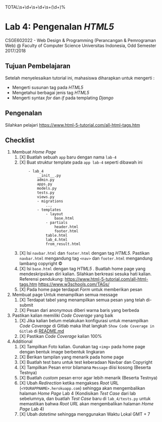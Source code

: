 TOTAL\s+\d+\s+\d+\s+(\d+)%

# Lab 4: Pengenalan _HTML5_

CSGE602022 - Web Design & Programming (Perancangan & Pemrograman Web) @
Faculty of Computer Science Universitas Indonesia, Odd Semester 2017/2018

## Tujuan Pembelajaran

Setelah menyelesaikan tutorial ini, mahasiswa diharapkan untuk mengerti :

- Mengerti susunan tag pada _HTML5_
- Mengetahui berbagai jenis tag _HTML5_
- Mengerti syntax _for_ dan _if_ pada templating _Django_

## Pengenalan

Silahkan pelajari https://www.html-5-tutorial.com/all-html-tags.htm

## Checklist

1. Membuat _Home Page_
    1. [X] Buatlah sebuah `app` baru dengan nama `lab-4`
    2. [X] Buat struktur template pada `app lab-4` seperti dibawah ini
        ```
            - lab_4
                __init__.py
                admin.py
                apps.py
                models.py
                tests.py
                views.py
                - migrations
                    ...
                - templates
                    - layout
                        base.html
                    - partials
                        header.html
                        footer.html
                    table.html
                    lab_4.html
                    from_result.html
        ```
    3. [X] Isi `navbar.html` dan `footer.html` dengan tag _HTML5_. Pastikan `navbar.html` mengandung tag `<nav>` dan `footer.html` mengandung lambang copyright &copy;
    4. [X] Isi `base.html` dengan tag _HTML5_ . Buatlah home page yang mendeskripsikan diri kalian. Silahkan berkreasi sesuka hati kalian. Referensi pendukung:
        https://www.html-5-tutorial.com/all-html-tags.htm
        https://www.w3schools.com/TAGs/
    5. [X] Pada home page terdapat _Form_ untuk memberikan pesan
2. Membuat page Untuk menampilkan semua message
    1. [X] Terdapat tabel yang menampilkan semua pesan yang telah di-submit
    2. [X] Pesan dari anonymous diberi warna baris yang berbeda
3. Pastikan kalian memiliki _Code Coverage_ yang baik
    1. [X] Jika kalian belum melakukan konfigurasi untuk menampilkan _Code Coverage_ di Gitlab maka lihat langkah `Show Code Coverage in Gitlab`
    di [README.md](https://gitlab.com/PPW-2017/ppw-lab/blob/master/README.md)
    2. [X] Pastikan _Code Coverage_ kalian 100%
4. Additional
    1. [X] Tampilkan Foto kalian. Gunakan tag `<img>` pada home page dengan bentuk image berbentuk lingkaran
    2. [X] Berikan tampilan yang menarik pada home page
    3. [X] Buatlah test baru untuk test keberadaan Navbar dan Copyright
    4. [X] Tampilkan Pesan error bilamana `Message` diisi kosong (Beserta Testnya)
    5. [X] Buatlah _custom_ pesan error agar lebih menarik (Beserta Testnya)
    6. [X] Ubah _Redirection_ ketika mengakses _Root_ URL (`<YOURAPPNAME>.herokuapp.com`) sehingga
    akan mengembalikan halaman _Home Page_ Lab 4 (Kondisikan _Test Case_ dari lab sebelumnya, dan buatlah _Test Case_ baru
    di `lab_4/tests.py` untuk memastikan bahwa _Root URL_ akan mengembalikan halaman _Home Page_ Lab 4)
    7. [X] Ubah _datetime_ sehingga menggunakan Waktu Lokal GMT + 7
